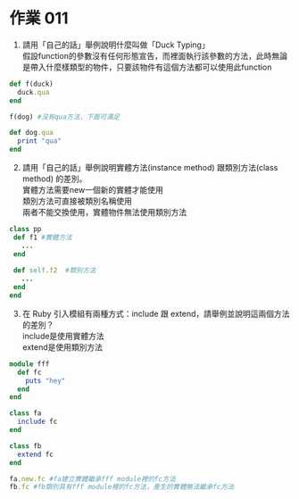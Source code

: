 # 作業 011

1. 請用「自己的話」舉例說明什麼叫做「Duck Typing」  
   假設function的參數沒有任何形態宣告，而裡面執行該參數的方法，此時無論是帶入什麼樣類型的物件，只要該物件有這個方法都可以使用此function
```ruby
def f(duck)
  duck.qua
end

f(dog) #沒有qua方法，下面可滿足

def dog.qua
  print "qua"
end
```
2. 請用「自己的話」舉例說明實體方法(instance method) 跟類別方法(class method) 的差別。  
   實體方法需要new一個新的實體才能使用  
   類別方法可直接被類別名稱使用  
   兩者不能交換使用，實體物件無法使用類別方法  
```ruby
class pp
 def f1 #實體方法
   ...
 end
  
 def self.f2  #類別方法
   ...
 end
end
```
3. 在 Ruby 引入模組有兩種方式：include 跟 extend，請舉例並說明這兩個方法的差別？  
   include是使用實體方法  
   extend是使用類別方法
```ruby
module fff
  def fc
    puts "hey"
  end
end

class fa
  include fc
end

class fb
  extend fc
end

fa.new.fc #fa建立實體繼承fff module裡的fc方法
fb.fc #fb類別具有fff module裡的fc方法，產生的實體無法繼承fc方法
```
